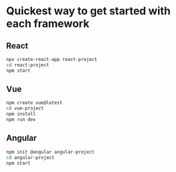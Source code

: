# Quickest way to get started with each framework

## React

```sh
npx create-react-app react-project
cd react-project
npm start
```

## Vue

```sh
npm create vue@latest
cd vue-project
npm install
npm run dev
```

## Angular

```sh
npm init @angular angular-project
cd angular-project
npm start

```
